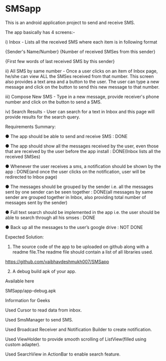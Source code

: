 # SMSapp
This is an android application project to send and receive SMS.

The app basically has 4 screens:-

i) Inbox - Lists all the received SMS where each item is in following format 

{Sender's Name/Number} {Number of received SMSes from this sender}

{First few words of last received SMS by this sender}


ii) All SMS by same number - Once a user clicks on an item of Inbox page, he/she can view ALL the SMSes received from that number.
This screen also provides a text area and a button to the user. The user can type a new message and click on the button to send this new message to that number.


iii) Compose New SMS - Type in a new message, provide receiver's phone number and click on the button to send a SMS.


iv) Search Results - User can search for a text in Inbox and this page will provide results for the search query.




Requirements Summary:

●	The app should be able to send and receive SMS : DONE

●	The app should show all the messages received by the user, even those that are received by the user before the app install : DONE(Inbox lists all the received SMSes)

●	Whenever the user receives a sms, a notification should be shown by the app : DONE(and once the user clicks on the notification, user will be redirected to Inbox page)

●	The messages should be grouped by the sender i.e. all the messages sent by one sender can be seen together : DONE(all messages by same sender are grouped together in Inbox, also providing total number of messages sent by the sender)

●	Full text search should be implemented in the app i.e. the user should be able to search through all his smses : DONE

●	Back up all the messages to the user’s google drive : NOT DONE 



Expected Solution:

1.	The source code of the app to be uploaded on github along with a readme file.The readme file should contain a list of all libraries used.

https://github.com/vaibhavdeshmukh007/SMSapp

2.	A debug build apk of your app. 

Available here

SMSapp/app-debug.apk






Information for Geeks

Used Cursor to read data from inbox.

Used SmsManager to send SMS.

Used Broadcast Receiver and Notification Builder to create notification.

Used ViewHolder to provide smooth scrolling of ListView(filled using custom adapter).

Used SearchView in ActionBar to enable search feature.

